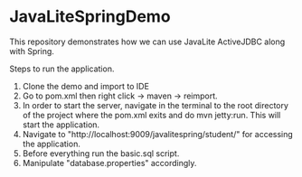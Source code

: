 # JavaLiteSpringDemo
This repository demonstrates how we can use JavaLite ActiveJDBC along with Spring.

Steps to run the application.
1. Clone the demo and import to IDE
2. Go to pom.xml then right click -> maven -> reimport.
3. In order to start the server, navigate in the terminal to the root directory of the project where the pom.xml exits and  do mvn jetty:run. This will start the application.
4. Navigate to "http://localhost:9009/javalitespring/student/" for accessing the application.
5. Before everything run the basic.sql script.
6. Manipulate "database.properties" accordingly.
